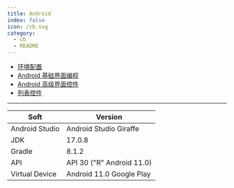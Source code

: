 ```yaml
---
title: Android
index: false
icon: /cb.svg
category:
  - cb
  - README
---
```


- [环境配置](init-path.md)
- [Android 基础界面编程](basic.md)
- [Android 高级界面控件](advanced.md)
- [列表控件](list.md)

---


| Soft           | Version                   |
|----------------|---------------------------|
| Android Studio | Android Studio Giraffe    |
| JDK            | 17.0.8                    |
| Gradle         | 8.1.2                     |
| API            | API 30 ("R" Android 11.0) |
| Virtual Device | Android 11.0 Google Play  |





